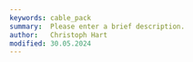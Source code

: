 ```yaml
---
keywords: cable_pack
summary:  Please enter a brief description.
author:   Christoph Hart
modified: 30.05.2024
---
```

